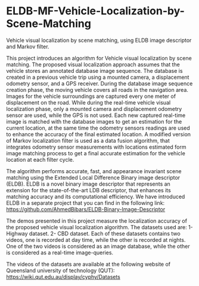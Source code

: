 # ELDB-MF-Vehicle-Localization-by-Scene-Matching
Vehicle visual localization by scene matching, using ELDB image descriptor and Markov filter.

This project introduces an algorithm for Vehicle visual localization by scene matching. The proposed visual localization approach assumes that the vehicle stores an annotated database image sequence. The database is created in a previous vehicle trip using a mounted camera, a displacement odometry sensor, and a GPS receiver. During the database image sequence creation phase, the moving vehicle covers all roads in the navigation area. Images for the vehicle surroundings are captured every one meter of displacement on the road. While during the real-time vehicle visual localization phase, only a mounted camera and displacement odometry sensor are used, while the GPS is not used. Each new captured real-time image is matched with the database images to get an estimation for the current location, at the same time the odometry sensors readings are used to enhance the accuracy of the final estimated location. A modified version of Markov localization filter is used as a data fusion algorithm, that integrates odometry sensor measurements with locations estimated form image matching process to get a final accurate estimation for the vehicle location at each filter cycle.

The algorithm performs accurate, fast, and appearance invariant scene matching using the Extended Local Difference Binary image descriptor (ELDB). ELDB is a novel binary image descriptor that represents an extension for the state-of-the-art LDB descriptor, that enhances its matching accuracy and its computational efficiency. We have introduced ELDB in a separate project that you can find in the following link:
https://github.com/AhmedBibars/ELDB-Binary-Image-Descriptor

The demos presented in this project measure the localization accuracy of the proposed vehicle visual localization algorithm. The datasets used are: 1- Highway dataset. 2- CBD dataset. Each of these datasets contains two videos, one is recorded at day time, while the other is recorded at nights. One of the two videos is considered as an image database, while the other is considered as a real-time image-queries.

The videos of the datasets are available at the following website of Queensland university of technology (QUT): https://wiki.qut.edu.au/display/cyphy/Datasets
